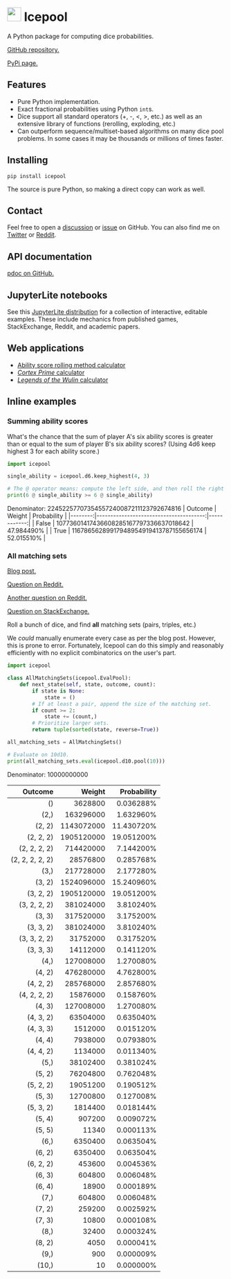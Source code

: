 # <img width="32" height="32" src="https://highdiceroller.github.io/icepool/favicon.png" /> Icepool

A Python package for computing dice probabilities.

[GitHub repository.](https://github.com/HighDiceRoller/icepool)

[PyPi page.](https://pypi.org/project/icepool/)

## Features

* Pure Python implementation.
* Exact fractional probabilities using Python `int`s.
* Dice support all standard operators (+, -, <, >, etc.) as well as an extensive library of functions (rerolling, exploding, etc.)
* Can outperform sequence/multiset-based algorithms on many dice pool problems.
    In some cases it may be thousands or millions of times faster.

## Installing

```
pip install icepool
```

The source is pure Python, so making a direct copy can work as well.

## Contact

Feel free to open a [discussion](https://github.com/HighDiceRoller/icepool/discussions) or [issue](https://github.com/HighDiceRoller/icepool/issues) on GitHub. You can also find me on [Twitter](https://twitter.com/highdiceroller) or [Reddit](https://www.reddit.com/user/HighDiceRoller).

## API documentation

[pdoc on GitHub.](https://highdiceroller.github.io/icepool/apidoc/icepool.html)

## JupyterLite notebooks

See this [JupyterLite distribution](https://highdiceroller.github.io/icepool/notebooks/lab/index.html) for a collection of interactive, editable examples. These include mechanics from published games, StackExchange, Reddit, and academic papers.

## Web applications

* [Ability score rolling method calculator](https://highdiceroller.github.io/icepool/apps/ability_scores.html)
* [*Cortex Prime* calculator](https://highdiceroller.github.io/icepool/apps/cortex_prime.html)
* [*Legends of the Wulin* calculator](https://highdiceroller.github.io/icepool/apps/legends_of_the_wulin.html)

## Inline examples

### Summing ability scores

What's the chance that the sum of player A's six ability scores is greater than or equal to the sum of player B's six ability scores?
(Using 4d6 keep highest 3 for each ability score.)

```python
import icepool

single_ability = icepool.d6.keep_highest(4, 3)

# The @ operator means: compute the left side, and then roll the right side that many times and sum.
print(6 @ single_ability >= 6 @ single_ability)
```

Denominator: 22452257707354557240087211123792674816
| Outcome |                                 Weight | Probability |
|--------:|---------------------------------------:|------------:|
|   False | 10773601417436608285167797336637018642 |  47.984490% |
|    True | 11678656289917948954919413787155656174 |  52.015510% |

### All matching sets

[Blog post.](https://asteroid.divnull.com/2008/01/chance-of-reign/)

[Question on Reddit.](https://www.reddit.com/r/askmath/comments/rqtqkq/probability_value_has_chance_in_a_way_i_dont/)

[Another question on Reddit.](https://www.reddit.com/r/RPGdesign/comments/u8yuhg/odds_of_multiples_doubles_triples_quads_quints/)

[Question on StackExchange.](https://math.stackexchange.com/questions/4436121/probability-of-rolling-repeated-numbers)

Roll a bunch of dice, and find **all** matching sets (pairs, triples, etc.)

We *could* manually enumerate every case as per the blog post. However, this is prone to error.
Fortunately, Icepool can do this simply and reasonably efficiently with no explicit combinatorics on the user's part.

```python
import icepool

class AllMatchingSets(icepool.EvalPool):
    def next_state(self, state, outcome, count):
        if state is None:
            state = ()
        # If at least a pair, append the size of the matching set.
        if count >= 2:
            state += (count,)
        # Prioritize larger sets.
        return tuple(sorted(state, reverse=True))

all_matching_sets = AllMatchingSets()

# Evaluate on 10d10.
print(all_matching_sets.eval(icepool.d10.pool(10)))
```

Denominator: 10000000000

|         Outcome |     Weight | Probability |
|----------------:|-----------:|------------:|
|              () |    3628800 |   0.036288% |
|            (2,) |  163296000 |   1.632960% |
|          (2, 2) | 1143072000 |  11.430720% |
|       (2, 2, 2) | 1905120000 |  19.051200% |
|    (2, 2, 2, 2) |  714420000 |   7.144200% |
| (2, 2, 2, 2, 2) |   28576800 |   0.285768% |
|            (3,) |  217728000 |   2.177280% |
|          (3, 2) | 1524096000 |  15.240960% |
|       (3, 2, 2) | 1905120000 |  19.051200% |
|    (3, 2, 2, 2) |  381024000 |   3.810240% |
|          (3, 3) |  317520000 |   3.175200% |
|       (3, 3, 2) |  381024000 |   3.810240% |
|    (3, 3, 2, 2) |   31752000 |   0.317520% |
|       (3, 3, 3) |   14112000 |   0.141120% |
|            (4,) |  127008000 |   1.270080% |
|          (4, 2) |  476280000 |   4.762800% |
|       (4, 2, 2) |  285768000 |   2.857680% |
|    (4, 2, 2, 2) |   15876000 |   0.158760% |
|          (4, 3) |  127008000 |   1.270080% |
|       (4, 3, 2) |   63504000 |   0.635040% |
|       (4, 3, 3) |    1512000 |   0.015120% |
|          (4, 4) |    7938000 |   0.079380% |
|       (4, 4, 2) |    1134000 |   0.011340% |
|            (5,) |   38102400 |   0.381024% |
|          (5, 2) |   76204800 |   0.762048% |
|       (5, 2, 2) |   19051200 |   0.190512% |
|          (5, 3) |   12700800 |   0.127008% |
|       (5, 3, 2) |    1814400 |   0.018144% |
|          (5, 4) |     907200 |   0.009072% |
|          (5, 5) |      11340 |   0.000113% |
|            (6,) |    6350400 |   0.063504% |
|          (6, 2) |    6350400 |   0.063504% |
|       (6, 2, 2) |     453600 |   0.004536% |
|          (6, 3) |     604800 |   0.006048% |
|          (6, 4) |      18900 |   0.000189% |
|            (7,) |     604800 |   0.006048% |
|          (7, 2) |     259200 |   0.002592% |
|          (7, 3) |      10800 |   0.000108% |
|            (8,) |      32400 |   0.000324% |
|          (8, 2) |       4050 |   0.000041% |
|            (9,) |        900 |   0.000009% |
|           (10,) |         10 |   0.000000% |
